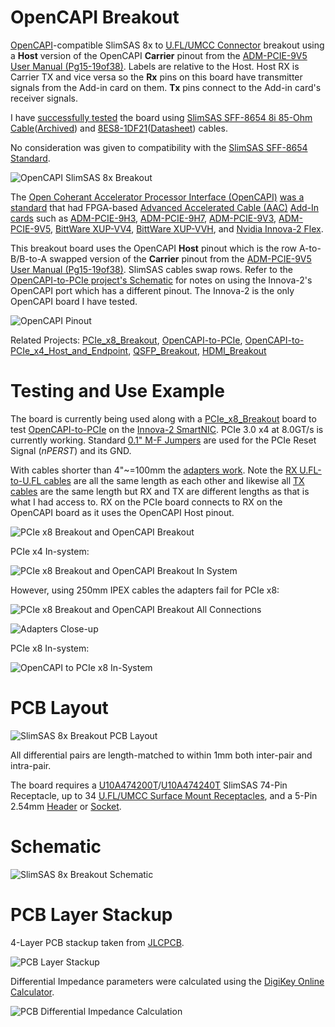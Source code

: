 # OpenCAPI Breakout

[OpenCAPI](https://files.openpower.foundation/s/xSQPe6ypoakKQdq/download/25Gbps-spec-20171108.pdf)-compatible SlimSAS 8x to [U.FL/UMCC Connector](https://en.wikipedia.org/wiki/Hirose_U.FL) breakout using a **Host** version of the OpenCAPI **Carrier** pinout from the [ADM-PCIE-9V5 User Manual (Pg15-19of38)](https://www.alpha-data.com/xml/user_manuals/adm-pcie-9v5%20user%20manual_v1_4.pdf). Labels are relative to the Host. Host RX is Carrier TX and vice versa so the **Rx** pins on this board have transmitter signals from the Add-in card on them. **Tx** pins connect to the Add-in card's receiver signals.

I have [successfully tested](https://github.com/mwrnd/innova2_experiments/tree/main/xdma_opencapi) the board using 
 [SlimSAS SFF-8654 8i 85-Ohm Cable](https://www.sfpcables.com/24g-internal-slimsas-sff-8654-to-sff-8654-8i-cable-straight-to-90-degree-left-angle-8x-12-sas-4-0-85-ohm-0-5-1-meter)([Archived](https://web.archive.org/web/20210121175017/https://www.sfpcables.com/24g-internal-slimsas-sff-8654-to-sff-8654-8i-cable-straight-to-90-degree-left-angle-8x-12-sas-4-0-85-ohm-0-5-1-meter)) and [8ES8-1DF21](https://www.3m.com/3M/en_US/p/d/b5000000278/)([Datasheet](https://multimedia.3m.com/mws/media/1398233O/3m-slimline-twin-ax-assembly-sff-8654-x8-30awg-78-5100-2665-8.pdf)) cables.

No consideration was given to compatibility with the [SlimSAS SFF-8654 Standard](https://members.snia.org/document/dl/26744).

![OpenCAPI SlimSAS 8x Breakout](img/OpenCAPI_x8_Breakout.jpg)

The [Open Coherant Accelerator Processor Interface (OpenCAPI)](https://opencapi.org/wp-content/uploads/2022/07/OpenCAPI-Overview.pdf) [was a standard](https://opencapi.org/2022/08/09/cxl-consortium-and-opencapi-consortium-sign-letter-of-intent-to-transfer-opencapi-specifications-to-cxl/) that had FPGA-based [Advanced Accelerated Cable (AAC)](https://files.openpower.foundation/s/xSQPe6ypoakKQdq/download/25Gbps-spec-20171108.pdf) [Add-In cards](https://opencapi.org/wp-content/uploads/2018/12/OpenCAPI-Tech-SC18-Exhibitor-Forum.pdf) such as [ADM-PCIE-9H3](https://www.alpha-data.com/product/adm-pcie-9h3/), [ADM-PCIE-9H7](https://www.alpha-data.com/alpha-data-release-adm-pcie-9h7-data-center-board-with-xilinx-virtex-ultrascale-hbm-fpga/), [ADM-PCIE-9V3](https://www.alpha-data.com/product/adm-pcie-9v3/), [ADM-PCIE-9V5](https://www.alpha-data.com/product/adm-pcie-9v5/), [BittWare XUP-VV4](https://www.bittware.com/fpga/xup-vv4/), [BittWare XUP-VVH](https://www.bittware.com/fpga/xup-vvh/), and [Nvidia Innova-2 Flex](https://www.nvidia.com/en-us/networking/ethernet/innova-2-flex/).

This breakout board uses the OpenCAPI **Host** pinout which is the row A-to-B/B-to-A swapped version of the **Carrier** pinout from the [ADM-PCIE-9V5 User Manual (Pg15-19of38)](https://www.alpha-data.com/xml/user_manuals/adm-pcie-9v5%20user%20manual_v1_4.pdf). SlimSAS cables swap rows. Refer to the [OpenCAPI-to-PCIe project's Schematic](https://github.com/mwrnd/OpenCAPI-to-PCIe#schematic) for notes on using the Innova-2's OpenCAPI port which has a different pinout. The Innova-2 is the only OpenCAPI board I have tested.

![OpenCAPI Pinout](img/OpenCAPI_Pinout.jpg)

Related Projects: [PCIe_x8_Breakout](https://github.com/mwrnd/PCIe_x8_Breakout), [OpenCAPI-to-PCIe](https://github.com/mwrnd/OpenCAPI-to-PCIe), [OpenCAPI-to-PCIe_x4_Host_and_Endpoint](https://github.com/mwrnd/OpenCAPI-to-PCIe_x4_Host_and_Endpoint), [QSFP_Breakout](https://github.com/mwrnd/QSFP_Breakout), [HDMI_Breakout](https://github.com/mwrnd/HDMI_Breakout)


# Testing and Use Example

The board is currently being used along with a [PCIe_x8_Breakout](https://github.com/mwrnd/PCIe_x8_Breakout) board to test [OpenCAPI-to-PCIe](https://github.com/mwrnd/innova2_experiments/tree/main/xdma_opencapi) on the [Innova-2 SmartNIC](https://www.nvidia.com/en-us/networking/ethernet/innova-2-flex/). PCIe 3.0 x4 at 8.0GT/s is currently working. Standard [0.1" M-F Jumpers](https://www.digikey.com/en/products/detail/adafruit-industries-llc/1954/6827087) are used for the PCIe Reset Signal (*nPERST*) and its GND.

With cables shorter than 4"~=100mm the [adapters work](https://github.com/mwrnd/innova2_experiments/tree/main/xdma_opencapi). Note the [RX U.FL-to-U.FL cables](https://www.digikey.com/en/products/detail/te-connectivity-amp-connectors/2118651-6/11205742) are all the same length as each other and likewise all [TX cables](https://www.digikey.com/en/products/detail/te-connectivity-amp-connectors/2015698-2/1249186) are the same length but RX and TX are different lengths as that is what I had access to. RX on the PCIe board connects to RX on the OpenCAPI board as it uses the OpenCAPI Host pinout. 

![PCIe x8 Breakout and OpenCAPI Breakout](img/PCIe_and_OpenCAPI_Breakout.jpg)

PCIe x4 In-system:

![PCIe x8 Breakout and OpenCAPI Breakout In System](img/PCIe_and_OpenCAPI_Breakout_in_System.jpg)

However, using 250mm IPEX cables the adapters fail for PCIe x8:

![PCIe x8 Breakout and OpenCAPI Breakout All Connections](img/OpenCAPI_and_PCIe_x8_Adapters_with_All_Connections.jpg)

![Adapters Close-up](img/OpenCAPI_and_PCIe_x8_Adapters.jpg)

PCIe x8 In-system:

![OpenCAPI to PCIe x8 In-System](img/Innova2_OpenCAPI-to-PCIe_x8_In-System.jpg)


# PCB Layout

![SlimSAS 8x Breakout PCB Layout](img/OpenCAPI_Breakout_PCB_Design_v0.1.png)

All differential pairs are length-matched to within 1mm both inter-pair and intra-pair.

The board requires a [U10A474200T](https://www.digikey.com/en/products/detail/amphenol-cs-commercial-products/U10A474200T/14632855)/[U10A474240T](https://www.digikey.com/en/products/detail/amphenol-cs-commercial-products/U10A474240T/17066204) SlimSAS 74-Pin Receptacle, up to 34 [U.FL/UMCC Surface Mount Receptacles](https://www.digikey.com/en/products/detail/te-connectivity-amp-connectors/2337019-1/9974052), and a 5-Pin 2.54mm [Header](https://www.digikey.com/en/products/detail/sullins-connector-solutions/PREC005SAAN-RC/2774849) or [Socket](https://www.digikey.com/en/products/detail/sullins-connector-solutions/PPPC051LFBN-RC/810177).


# Schematic

![SlimSAS 8x Breakout Schematic](img/OpenCAPI_Breakout_Schematic_v0.1.png)


# PCB Layer Stackup

4-Layer PCB stackup taken from [JLCPCB](https://jlcpcb.com/capabilities/pcb-capabilities).

![PCB Layer Stackup](img/Layer_Stackup.png)

Differential Impedance parameters were calculated using the [DigiKey Online Calculator](https://www.digikey.com/en/resources/conversion-calculators/conversion-calculator-pcb-trace-impedance).

![PCB Differential Impedance Calculation](img/PCB_Impedance_0.30mm_0.18mm_on_0.21mm_7628.png)

